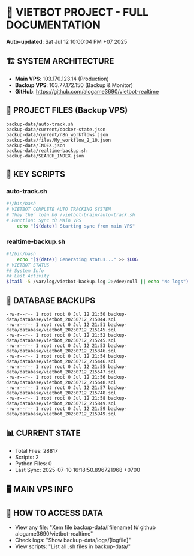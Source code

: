 # 🤖 VIETBOT PROJECT - FULL DOCUMENTATION
**Auto-updated**: Sat Jul 12 10:00:04 PM +07 2025

## 🏗️ SYSTEM ARCHITECTURE
- **Main VPS**: 103.170.123.14 (Production)
- **Backup VPS**: 103.77.172.150 (Backup & Monitor)
- **GitHub**: https://github.com/alogame3690/vietbot-realtime

## 📁 PROJECT FILES (Backup VPS)
```
backup-data/auto-track.sh
backup-data/current/docker-state.json
backup-data/current/n8n_workflows.json
backup-data/files/My_workflow_2_10.json
backup-data/INDEX.json
backup-data/realtime-backup.sh
backup-data/SEARCH_INDEX.json
```

## 🔧 KEY SCRIPTS
### auto-track.sh
```bash
#!/bin/bash
# VIETBOT COMPLETE AUTO TRACKING SYSTEM
# Thay thế toàn bộ /vietbot-brain/auto-track.sh
# Function: Sync từ Main VPS
    echo "[$(date)] Starting sync from main VPS"
```
### realtime-backup.sh
```bash
#!/bin/bash
    echo "[$(date)] Generating status..." >> $LOG
# VIETBOT STATUS
## System Info
## Last Activity
$(tail -5 /var/log/vietbot-backup.log 2>/dev/null || echo "No logs")
```

## 💾 DATABASE BACKUPS
```
-rw-r--r-- 1 root root 0 Jul 12 21:50 backup-data/database/vietbot_20250712_215044.sql
-rw-r--r-- 1 root root 0 Jul 12 21:51 backup-data/database/vietbot_20250712_215145.sql
-rw-r--r-- 1 root root 0 Jul 12 21:52 backup-data/database/vietbot_20250712_215245.sql
-rw-r--r-- 1 root root 0 Jul 12 21:53 backup-data/database/vietbot_20250712_215346.sql
-rw-r--r-- 1 root root 0 Jul 12 21:54 backup-data/database/vietbot_20250712_215446.sql
-rw-r--r-- 1 root root 0 Jul 12 21:55 backup-data/database/vietbot_20250712_215547.sql
-rw-r--r-- 1 root root 0 Jul 12 21:56 backup-data/database/vietbot_20250712_215648.sql
-rw-r--r-- 1 root root 0 Jul 12 21:57 backup-data/database/vietbot_20250712_215748.sql
-rw-r--r-- 1 root root 0 Jul 12 21:58 backup-data/database/vietbot_20250712_215849.sql
-rw-r--r-- 1 root root 0 Jul 12 21:59 backup-data/database/vietbot_20250712_215949.sql
```

## 📊 CURRENT STATE
- Total Files: 28817
- Scripts: 2
- Python Files: 0
- Last Sync: 2025-07-10 16:18:50.896721968 +0700

## 🖥️ MAIN VPS INFO


## 🚨 HOW TO ACCESS DATA
- View any file: "Xem file backup-data/[filename] từ github alogame3690/vietbot-realtime"
- Check logs: "Show backup-data/logs/[logfile]"
- View scripts: "List all .sh files in backup-data/"
